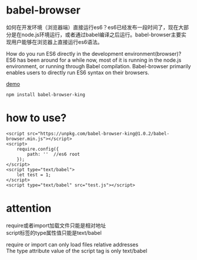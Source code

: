 # babel-browser   
如何在开发环境（浏览器端）直接运行es6？es6已经发布一段时间了，现在大部分是在node.js环境运行，或者通过babel编译之后运行。babel-browser主要实现用户能够在浏览器上直接运行es6语法。    
   
   
How do you run ES6 directly in the development environment(browser)? ES6 has been around for a while now, most of it is running in the node.js environment, or running through Babel compilation. Babel-browser primarily enables users to directly run ES6 syntax on their browsers.
        
[demo](https://github.com/baixuexiyang/es6-demo.git)   
        
```  
npm install babel-browser-king  
```   
      
# how to use?     
```
<script src="https://unpkg.com/babel-browser-king@1.0.2/babel-browser.min.js"></script>   
<script>   
	require.config({   
		path: ''  //es6 root   
	});   
</script>   
<script type="text/babel">   
	let test = 1;   
</script>   
<script type="text/babel" src="test.js"></script>    
```    
    
# attention   
require或者import加载文件只能是相对地址      
script标签的type属性值只能是text/babel    
   
   
require or import can only load files relative addresses     
The type attribute value of the script tag is only text/babel  
      
